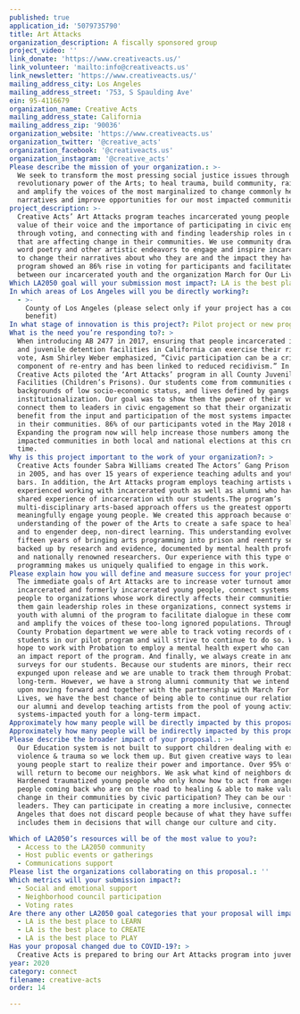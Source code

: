 ```yaml
---
published: true
application_id: '5079735790'
title: Art Attacks
organization_description: A fiscally sponsored group
project_video: ''
link_donate: 'https://www.creativeacts.us/'
link_volunteer: 'mailto:info@creativeacts.us'
link_newsletter: 'https://www.creativeacts.us/'
mailing_address_city: Los Angeles
mailing_address_street: '753, S Spaulding Ave'
ein: 95-4116679
organization_name: Creative Acts
mailing_address_state: California
mailing_address_zip: '90036'
organization_website: 'https://www.creativeacts.us'
organization_twitter: '@creative_acts'
organization_facebook: '@creativeacts.us'
organization_instagram: '@creative_acts'
Please describe the mission of your organization.: >-
  We seek to transform the most pressing social justice issues through the
  revolutionary power of the Arts; to heal trauma, build community, raise power
  and amplify the voices of the most marginalized to change commonly held
  narratives and improve opportunities for our most impacted communities.  
project_description: >-
  Creative Acts’ Art Attacks program teaches incarcerated young people the 
  value of their voice and the importance of participating in civic engagement 
  through voting, and connecting with and finding leadership roles in organizations 
  that are affecting change in their communities. We use community drawn art, spoken 
  word poetry and other artistic endeavors to engage and inspire incarcerated youth 
  to change their narratives about who they are and the impact they have. Our pilot 
  program showed an 86% rise in voting for participants and facilitated deep connections 
  between our incarcerated youth and the organization March for Our Lives.
Which LA2050 goal will your submission most impact?: LA is the best place to CONNECT
In which areas of Los Angeles will you be directly working?:
  - >-
    County of Los Angeles (please select only if your project has a countywide
    benefit)
In what stage of innovation is this project?: Pilot project or new program (testing or implementing a new idea)
What is the need you’re responding to?: >
  When introducing AB 2477 in 2017, ensuring that people incarcerated in jails
  and juvenile detention facilities in California can exercise their right to
  vote, Asm Shirley Weber emphasized, “Civic participation can be a critical
  component of re-entry and has been linked to reduced recidivism.” In response,
  Creative Acts piloted the ‘Art Attacks’ program in all County Juvenile
  Facilities (Children’s Prisons). Our students come from communities of color,
  backgrounds of low socio-economic status, and lives defined by gangs and
  institutionalization. Our goal was to show them the power of their vote and
  connect them to leaders in civic engagement so that their organizations can
  benefit from the input and participation of the most systems impacted people
  in their communities. 86% of our participants voted in the May 2018 elections.
  Expanding the program now will help increase those numbers among the most
  impacted communities in both local and national elections at this crucial
  time. 
Why is this project important to the work of your organization?: >
  Creative Acts founder Sabra Williams created The Actors’ Gang Prison Project
  in 2005, and has over 15 years of experience teaching adults and youth behind
  bars. In addition, the Art Attacks program employs teaching artists who are
  experienced working with incarcerated youth as well as alumni who have a
  shared experience of incarceration with our students.The program’s
  multi-disciplinary arts-based approach offers us the greatest opportunity to
  meaningfully engage young people. We created this approach because of an
  understanding of the power of the Arts to create a safe space to heal trauma
  and to engender deep, non-direct learning. This understanding evolved from
  fifteen years of bringing arts programming into prison and reentry settings,
  backed up by research and evidence, documented by mental health professionals
  and nationally renowned researchers. Our experience with this type of
  programming makes us uniquely qualified to engage in this work. 
Please explain how you will define and measure success for your project.: >-
  The immediate goals of Art Attacks are to increase voter turnout among
  incarcerated and formerly incarcerated young people, connect systems impacted
  people to organizations whose work directly affects their communities and help
  them gain leadership roles in these organizations, connect systems impacted
  youth with alumni of the program to facilitate dialogue in these communities,
  and amplify the voices of these too-long ignored populations. Through the LA
  County Probation department we were able to track voting records of our
  students in our pilot program and will strive to continue to do so. We also
  hope to work with Probation to employ a mental health expert who can compile
  an impact report of the program. And finally, we always create in and out
  surveys for our students. Because our students are minors, their records are
  expunged upon release and we are unable to track them through Probation
  long-term. However, we have a strong alumni community that we intend to build
  upon moving forward and together with the partnership with March For Our
  Lives, we have the best chance of being able to continue our relationship with
  our alumni and develop teaching artists from the pool of young activists and
  systems-impacted youth for a long-term impact. 
Approximately how many people will be directly impacted by this proposal?: '650'
Approximately how many people will be indirectly impacted by this proposal?: '3000'
Please describe the broader impact of your proposal.: >+
  Our Education system is not built to support children dealing with extreme
  violence & trauma so we lock them up. But given creative ways to learn these
  young people start to realize their power and importance. Over 95% of them
  will return to become our neighbors. We ask what kind of neighbors do we want?
  Hardened traumatized young people who only know how to act from anger or young
  people coming back who are on the road to healing & able to make valuable
  change in their communities by civic participation? They can be our future
  leaders. They can participate in creating a more inclusive, connected Los
  Angeles that does not discard people because of what they have suffered &
  includes them in decisions that will change our culture and city. 

Which of LA2050’s resources will be of the most value to you?:
  - Access to the LA2050 community
  - Host public events or gatherings
  - Communications support
Please list the organizations collaborating on this proposal.: ''
Which metrics will your submission impact?:
  - Social and emotional support
  - Neighborhood council participation
  - Voting rates
Are there any other LA2050 goal categories that your proposal will impact?:
  - LA is the best place to LEARN
  - LA is the best place to CREATE
  - LA is the best place to PLAY
Has your proposal changed due to COVID-19?: >
  Creative Acts is prepared to bring our Art Attacks program into juvenile camps virtually, if necessary, due to Covid-19 virus concerns. We are in talks with Los Angeles County Probation to use virtual technology such as Zoom to run classes that closely mirror the face to face program. Like many educators, we will need to revise our curriculum accordingly, but the core programming will stay the same: using activities and lessons rooted in the arts to help students find their voice, harness its power, and use it to become not only civically engaged members of their community, but also leaders in organizations that are tackling issues that directly affect systems impacted communities, such as our partners, March for Our Lives. In addition, programming online may provide the advantage of bringing March for Our Lives speakers into the class virtually who would otherwise be unable to enter the camps because they are under 18. We hope having communication with peers who have found leadership roles in their communities will inspire even more voter turnout and civic engagement from our students. In the unlikely event that virtual classes are not possible, Creative Acts is prepared to take the program to the same population outside of the youth facilities through local community centers and community-based organizations.
year: 2020
category: connect
filename: creative-acts
order: 14

---
```

